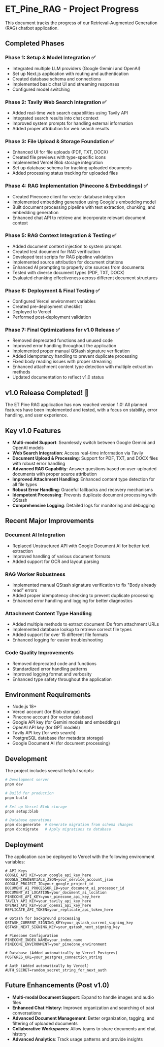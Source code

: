 # ET_Pine_RAG - Project Progress

This document tracks the progress of our Retrieval-Augmented Generation (RAG) chatbot application.

## Completed Phases

### Phase 1: Setup & Model Integration ✅
- Integrated multiple LLM providers (Google Gemini and OpenAI)
- Set up Next.js application with routing and authentication
- Created database schema and connections
- Implemented basic chat UI and streaming responses
- Configured model switching

### Phase 2: Tavily Web Search Integration ✅
- Added real-time web search capabilities using Tavily API
- Integrated search results into chat context
- Improved system prompts for handling external information
- Added proper attribution for web search results

### Phase 3: File Upload & Storage Foundation ✅
- Enhanced UI for file uploads (PDF, TXT, DOCX)
- Created file previews with type-specific icons
- Implemented Vercel Blob storage integration
- Set up database schema for tracking uploaded documents
- Added processing status tracking for uploaded files

### Phase 4: RAG Implementation (Pinecone & Embeddings) ✅
- Created Pinecone client for vector database integration
- Implemented embedding generation using Google's embedding model
- Built document processing pipeline with text extraction, chunking, and embedding generation
- Enhanced chat API to retrieve and incorporate relevant document context

### Phase 5: RAG Context Integration & Testing ✅
- Added document context injection to system prompts
- Created test document for RAG verification
- Developed test scripts for RAG pipeline validation
- Implemented source attribution for document citations
- Enhanced AI prompting to properly cite sources from documents
- Tested with diverse document types (PDF, TXT, DOCX)
- Evaluated chunking effectiveness across different document structures

### Phase 6: Deployment & Final Testing ✅
- Configured Vercel environment variables
- Created pre-deployment checklist
- Deployed to Vercel
- Performed post-deployment validation

### Phase 7: Final Optimizations for v1.0 Release ✅
- Removed deprecated functions and unused code
- Improved error handling throughout the application
- Implemented proper manual QStash signature verification
- Added idempotency handling to prevent duplicate processing
- Fixed body reading issues with proper streaming
- Enhanced attachment content type detection with multiple extraction methods
- Updated documentation to reflect v1.0 status

## v1.0 Release Completed! 🎉

The ET Pine RAG application has now reached version 1.0! All planned features have been implemented and tested, with a focus on stability, error handling, and user experience.

## Key v1.0 Features

- **Multi-model Support**: Seamlessly switch between Google Gemini and OpenAI models
- **Web Search Integration**: Access real-time information via Tavily
- **Document Upload & Processing**: Support for PDF, TXT, and DOCX files with robust error handling
- **Advanced RAG Capability**: Answer questions based on user-uploaded documents with proper source attribution
- **Improved Attachment Handling**: Enhanced content type detection for all file types
- **Robust Error Handling**: Graceful fallbacks and recovery mechanisms
- **Idempotent Processing**: Prevents duplicate document processing with QStash
- **Comprehensive Logging**: Detailed logs for monitoring and debugging

## Recent Major Improvements

### Document AI Integration
- Replaced Unstructured API with Google Document AI for better text extraction
- Improved handling of various document formats
- Added support for OCR and layout parsing

### RAG Worker Robustness
- Implemented manual QStash signature verification to fix "Body already read" errors
- Added proper idempotency checking to prevent duplicate processing
- Enhanced error handling and logging for better diagnostics

### Attachment Content Type Handling
- Added multiple methods to extract document IDs from attachment URLs
- Implemented database lookup to retrieve correct file types
- Added support for over 15 different file formats
- Enhanced logging for easier troubleshooting

### Code Quality Improvements
- Removed deprecated code and functions
- Standardized error handling patterns
- Improved logging format and verbosity
- Enhanced type safety throughout the application

## Environment Requirements

- Node.js 18+ 
- Vercel account (for Blob storage)
- Pinecone account (for vector database)
- Google API key (for Gemini models and embeddings)
- OpenAI API key (for GPT models)
- Tavily API key (for web search)
- PostgreSQL database (for metadata storage)
- Google Document AI (for document processing)

## Development

The project includes several helpful scripts:

```bash
# Development server
pnpm dev

# Build for production
pnpm build

# Set up Vercel Blob storage
pnpm setup:blob

# Database operations
pnpm db:generate  # Generate migration from schema changes
pnpm db:migrate   # Apply migrations to database
```

## Deployment

The application can be deployed to Vercel with the following environment variables:

```
# API Keys
GOOGLE_API_KEY=your_google_api_key_here
GOOGLE_CREDENTIALS_JSON=your_service_account_json
GOOGLE_PROJECT_ID=your_google_project_id
DOCUMENT_AI_PROCESSOR_ID=your_document_ai_processor_id
DOCUMENT_AI_LOCATION=your_document_ai_location
PINECONE_API_KEY=your_pinecone_api_key_here
TAVILY_API_KEY=your_tavily_api_key_here
OPENAI_API_KEY=your_openai_api_key_here
REPLICATE_API_TOKEN=your_replicate_api_token_here

# QStash for background processing
QSTASH_CURRENT_SIGNING_KEY=your_qstash_current_signing_key
QSTASH_NEXT_SIGNING_KEY=your_qstash_next_signing_key

# Pinecone Configuration
PINECONE_INDEX_NAME=your_index_name
PINECONE_ENVIRONMENT=your_pinecone_environment

# Database (Added automatically by Vercel Postgres)
POSTGRES_URL=your_postgres_connection_string

# Auth (Added automatically by Vercel)
AUTH_SECRET=random_secret_string_for_next_auth
```

## Future Enhancements (Post v1.0)

- **Multi-modal Document Support**: Expand to handle images and audio files
- **Enhanced Chat History**: Improved organization and searching of past conversations
- **Advanced Document Management**: Better organization, tagging, and filtering of uploaded documents
- **Collaborative Workspaces**: Allow teams to share documents and chat history
- **Advanced Analytics**: Track usage patterns and provide insights 